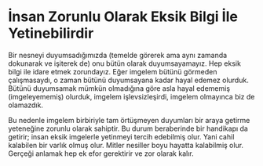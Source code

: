 # İnsan Zorunlu Olarak Eksik Bilgi İle Yetinebilirdir

Bir nesneyi duyumsadığımızda (temelde görerek ama aynı zamanda dokunarak ve
işiterek de) onu bütün olarak duyumsayamayız. Hep eksik bilgi ile idare etmek
zorundayız. Eğer imgelem bütünü görmeden çalışmasaydı, o zaman bütünü
duyumsayana kadar hayal edemez olurduk. Bütünü duyumsamak mümkün olmadığına
göre asla hayal edememiş (imgeleyememiş) olurduk, imgelem işlevsizleşirdi,
imgelem olmayınca biz de olamazdık.

Bu nedenle imgelem birbiriyle tam örtüşmeyen duyumları bir araya getirme
yeteneğine zorunlu olarak sahiptir. Bu durum beraberinde bir handikapı da
getirir; insan eksik imgelerle yetinmeyi tercih edebilmiş olur. Yani cahil
kalabilen bir varlık olmuş olur. Mitler nesiller boyu hayatta kalabilmiş olur.
Gerçeği anlamak hep ek efor gerektirir ve zor olarak kalır.
